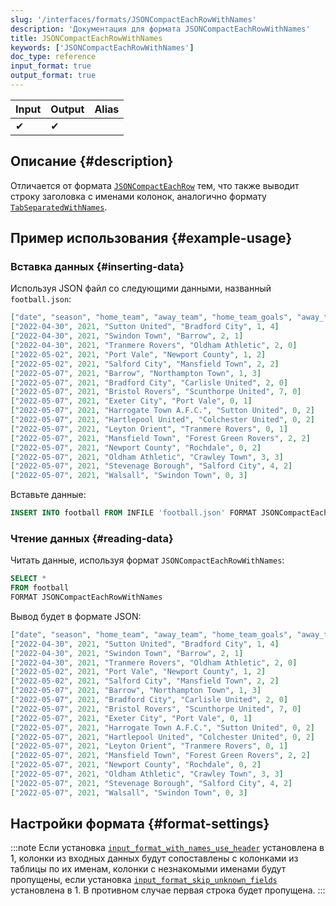 ```yaml
---
slug: '/interfaces/formats/JSONCompactEachRowWithNames'
description: 'Документация для формата JSONCompactEachRowWithNames'
title: JSONCompactEachRowWithNames
keywords: ['JSONCompactEachRowWithNames']
doc_type: reference
input_format: true
output_format: true
---
```

| Input | Output | Alias |
|-------|--------|-------|
| ✔     | ✔      |       |

## Описание {#description}

Отличается от формата [`JSONCompactEachRow`](./JSONCompactEachRow.md) тем, что также выводит строку заголовка с именами колонок, аналогично формату [`TabSeparatedWithNames`](../TabSeparated/TabSeparatedWithNames.md).

## Пример использования {#example-usage}

### Вставка данных {#inserting-data}

Используя JSON файл со следующими данными, названный `football.json`:

```json
["date", "season", "home_team", "away_team", "home_team_goals", "away_team_goals"]
["2022-04-30", 2021, "Sutton United", "Bradford City", 1, 4]
["2022-04-30", 2021, "Swindon Town", "Barrow", 2, 1]
["2022-04-30", 2021, "Tranmere Rovers", "Oldham Athletic", 2, 0]
["2022-05-02", 2021, "Port Vale", "Newport County", 1, 2]
["2022-05-02", 2021, "Salford City", "Mansfield Town", 2, 2]
["2022-05-07", 2021, "Barrow", "Northampton Town", 1, 3]
["2022-05-07", 2021, "Bradford City", "Carlisle United", 2, 0]
["2022-05-07", 2021, "Bristol Rovers", "Scunthorpe United", 7, 0]
["2022-05-07", 2021, "Exeter City", "Port Vale", 0, 1]
["2022-05-07", 2021, "Harrogate Town A.F.C.", "Sutton United", 0, 2]
["2022-05-07", 2021, "Hartlepool United", "Colchester United", 0, 2]
["2022-05-07", 2021, "Leyton Orient", "Tranmere Rovers", 0, 1]
["2022-05-07", 2021, "Mansfield Town", "Forest Green Rovers", 2, 2]
["2022-05-07", 2021, "Newport County", "Rochdale", 0, 2]
["2022-05-07", 2021, "Oldham Athletic", "Crawley Town", 3, 3]
["2022-05-07", 2021, "Stevenage Borough", "Salford City", 4, 2]
["2022-05-07", 2021, "Walsall", "Swindon Town", 0, 3]
```

Вставьте данные:

```sql
INSERT INTO football FROM INFILE 'football.json' FORMAT JSONCompactEachRowWithNames;
```

### Чтение данных {#reading-data}

Читать данные, используя формат `JSONCompactEachRowWithNames`:

```sql
SELECT *
FROM football
FORMAT JSONCompactEachRowWithNames
```

Вывод будет в формате JSON:

```json
["date", "season", "home_team", "away_team", "home_team_goals", "away_team_goals"]
["2022-04-30", 2021, "Sutton United", "Bradford City", 1, 4]
["2022-04-30", 2021, "Swindon Town", "Barrow", 2, 1]
["2022-04-30", 2021, "Tranmere Rovers", "Oldham Athletic", 2, 0]
["2022-05-02", 2021, "Port Vale", "Newport County", 1, 2]
["2022-05-02", 2021, "Salford City", "Mansfield Town", 2, 2]
["2022-05-07", 2021, "Barrow", "Northampton Town", 1, 3]
["2022-05-07", 2021, "Bradford City", "Carlisle United", 2, 0]
["2022-05-07", 2021, "Bristol Rovers", "Scunthorpe United", 7, 0]
["2022-05-07", 2021, "Exeter City", "Port Vale", 0, 1]
["2022-05-07", 2021, "Harrogate Town A.F.C.", "Sutton United", 0, 2]
["2022-05-07", 2021, "Hartlepool United", "Colchester United", 0, 2]
["2022-05-07", 2021, "Leyton Orient", "Tranmere Rovers", 0, 1]
["2022-05-07", 2021, "Mansfield Town", "Forest Green Rovers", 2, 2]
["2022-05-07", 2021, "Newport County", "Rochdale", 0, 2]
["2022-05-07", 2021, "Oldham Athletic", "Crawley Town", 3, 3]
["2022-05-07", 2021, "Stevenage Borough", "Salford City", 4, 2]
["2022-05-07", 2021, "Walsall", "Swindon Town", 0, 3]
```

## Настройки формата {#format-settings}

:::note
Если установка [`input_format_with_names_use_header`](/operations/settings/settings-formats.md/#input_format_with_names_use_header) установлена в 1,
колонки из входных данных будут сопоставлены с колонками из таблицы по их именам, колонки с незнакомыми именами будут пропущены, если установка [`input_format_skip_unknown_fields`](/operations/settings/settings-formats.md/#input_format_skip_unknown_fields) установлена в 1.
В противном случае первая строка будет пропущена.
:::